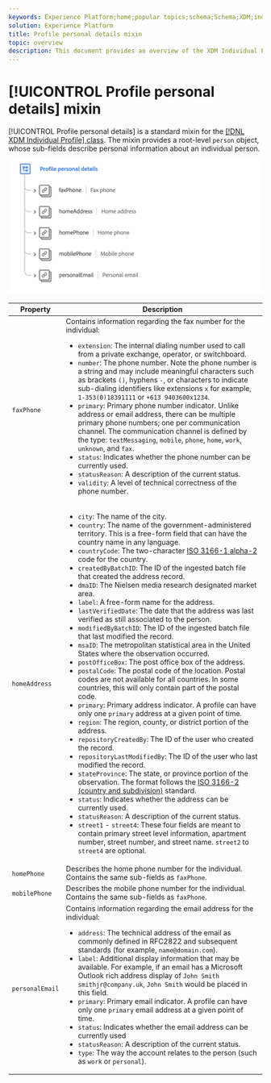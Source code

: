 ```yaml
---
keywords: Experience Platform;home;popular topics;schema;Schema;XDM;individual profile;fields;schemas;Schemas;identityMap;identity map;Identity map;Schema design;map;Map;union schema;union
solution: Experience Platform
title: Profile personal details mixin
topic: overview
description: This document provides an overview of the XDM Individual Profile class.
---
```


# [!UICONTROL Profile personal details] mixin

[!UICONTROL Profile personal details] is a standard mixin for the [[!DNL XDM Individual Profile] class](../../classes/individual-profile.md). The mixin provides a root-level `person` object, whose sub-fields describe personal information about an individual person.

<img src='../../images/mixins/profile-personal-details.png' width=700 />

| Property | Description |
| --- | --- |
| `faxPhone` | Contains information regarding the fax number for the individual:<ul><li>`extension`: The internal dialing number used to call from a private exchange, operator, or switchboard.</li><li>`number`: The phone number. Note the phone number is a string and may include meaningful characters such as brackets `()`, hyphens `-`, or characters to indicate sub-dialing identifiers like extensions `x` for example, `1-353(0)18391111` or `+613 9403600x1234`.</li><li>`primary`: Primary phone number indicator. Unlike address or email address, there can be multiple primary phone numbers; one per communication channel. The communication channel is defined by the type: `textMessaging`, `mobile`, `phone`, `home`, `work`, `unknown`, and `fax`.</li><li>`status`: Indicates whether the phone number can be currently used.</li><li>`statusReason`: A description of the current status.</li><li>`validity`: A level of technical correctness of the phone number.</li></ul> |
| `homeAddress` | <ul><li>`city`: The name of the city.</li><li>`country`: The name of the government-administered territory. This is a free-form field that can have the country name in any language.</li><li>`countryCode`: The two-character <a href="https://datahub.io/core/country-list">ISO 3166-1 alpha-2</a> code for the country.</li><li>`createdByBatchID`: The ID of the ingested batch file that created the address record.</li><li>`dmaID`: The Nielsen media research designated market area.</li><li>`label`: A free-form name for the address.</li><li>`lastVerifiedDate`: The date that the address was last verified as still associated to the person.</li><li>`modifiedByBatchID`: The ID of the ingested batch file that last modified the record.</li><li>`msaID`: The metropolitan statistical area in the United States where the observation occurred.</li><li>`postOfficeBox`: The post office box of the address.</li><li>`postalCode`: The postal code of the location. Postal codes are not available for all countries. In some countries, this will only contain part of the postal code.</li><li>`primary`: Primary address indicator. A profile can have only one `primary` address at a given point of time.</li><li>`region`: The region, county, or district portion of the address.</li><li>`repositoryCreatedBy`: The ID of the user who created the record.</li><li>`repositoryLastModifiedBy`:  The ID of the user who last modified the record.</li><li>`stateProvince`: The state, or province portion of the observation. The format follows the [ISO 3166-2 (country and subdivision)](http://www.unece.org/cefact/locode/subdivisions.html">http://www.unece.org/cefact/locode/subdivisions.html) standard.</li><li>`status`: Indicates whether the address can be currently used.</li><li>`statusReason`: A description of the current status.</li><li>`street1` - `street4`: These four fields are meant to contain primary street level information, apartment number, street number, and street name. `street2` to `street4` are optional.</li></ul> |
| `homePhone` | Describes the home phone number for the individual. Contains the same sub-fields as `faxPhone`. |
| `mobilePhone` | Describes the mobile phone number for the individual. Contains the same sub-fields as `faxPhone`. |
| `personalEmail` | Contains information regarding the email address for the individual:<ul><li>`address`: The technical address of the email as commonly defined in RFC2822 and subsequent standards (for example, `name@domain.com`).</li><li>`label`: Additional display information that may be available. For example, if an email has a Microsoft Outlook rich address display of `John Smith smithjr@company.uk`, `John Smith` would be placed in this field.</li><li>`primary`: Primary email indicator. A profile can have only one `primary` email address at a given point of time.</li><li>`status`: Indicates whether the email address can be currently used</li><li>`statusReason`: A description of the current status.</li><li>`type`: The way the account relates to the person (such as `work` or `personal`).</li></ul> |
